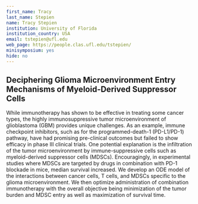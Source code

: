 ```yaml
---
first_name: Tracy
last_name: Stepien
name: Tracy Stepien
institution: University of Florida
institution_country: USA
email: tstepien@ufl.edu
web_page: https://people.clas.ufl.edu/tstepien/
minisymposium: yes
hide: no
---
```


## Deciphering Glioma Microenvironment Entry Mechanisms of Myeloid-Derived Suppressor Cells

While immunotherapy has shown to be effective in treating some cancer types, the highly immunosuppressive tumor microenvironment of glioblastoma (GBM) provides unique challenges. As an example, immune checkpoint inhibitors, such as for the programmed-death-1 (PD-L1/PD-1) pathway, have had promising pre-clinical outcomes but failed to show efficacy in phase III clinical trials. One potential explanation is the infiltration of the tumor microenvironment by immune-suppressive cells such as myeloid-derived suppressor cells (MDSCs). Encouragingly, in experimental studies where MDSCs are targeted by drugs in combination with PD-1 blockade in mice, median survival increased. We develop an ODE model of the interactions between cancer cells, T cells, and MDSCs specific to the glioma microenvironment. We then optimize administration of combination immunotherapy with the overall objective being minimization of the tumor burden and MDSC entry as well as maximization of survival time.


